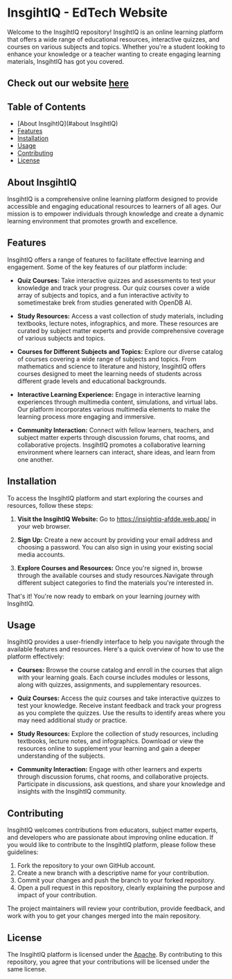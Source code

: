 # InsgihtIQ - EdTech Website

Welcome to the InsgihtIQ repository! InsgihtIQ is an online learning platform that offers a wide range of educational resources, interactive quizzes, and courses on various subjects and topics. Whether you're a student looking to enhance your knowledge or a teacher wanting to create engaging learning materials, InsgihtIQ has got you covered.

## Check out our website [here](https://insightiq-afdde.web.app/)
## Table of Contents

- [About InsgihtIQ](#about InsgihtIQ)
- [Features](#features)
- [Installation](#installation)
- [Usage](#usage)
- [Contributing](#contributing)
- [License](#license)

## About InsgihtIQ
 InsgihtIQ is a comprehensive online learning platform designed to provide accessible and engaging educational resources to learners of all ages. Our mission is to empower individuals through knowledge and create a dynamic learning environment that promotes growth and excellence.

## Features
 InsgihtIQ offers a range of features to facilitate effective learning and engagement. Some of the key features of our platform include:

- **Quiz Courses:** Take interactive quizzes and assessments to test your knowledge and track your progress. Our quiz courses cover a wide array of subjects and topics,  and a fun interactive activity to sometimestake brek from studies generated with OpenDB AI.

- **Study Resources:** Access a vast collection of study materials, including textbooks, lecture notes, infographics, and more. These resources are curated by subject matter experts and provide comprehensive coverage of various subjects and topics.

- **Courses for Different Subjects and Topics:** Explore our diverse catalog of courses covering a wide range of subjects and topics. From mathematics and science to literature and history, InsgihtIQ offers courses designed to meet the learning needs of students across different grade levels and educational backgrounds.

- **Interactive Learning Experience:** Engage in interactive learning experiences through multimedia content, simulations, and virtual labs. Our platform incorporates various multimedia elements to make the learning process more engaging and immersive.

- **Community Interaction:** Connect with fellow learners, teachers, and subject matter experts through discussion forums, chat rooms, and collaborative projects. InsgihtIQ promotes a collaborative learning environment where learners can interact, share ideas, and learn from one another.

## Installation

To access the InsgihtIQ platform and start exploring the courses and resources, follow these steps:

1. **Visit the InsgihtIQ Website:** Go to https://insightiq-afdde.web.app/ in your web browser.

2. **Sign Up:** Create a new account by providing your email address and choosing a password. You can also sign in using your existing social media accounts.

3. **Explore Courses and Resources:** Once you're signed in, browse through the available courses and study resources.Navigate through different subject categories to find the materials you're interested in.

That's it! You're now ready to embark on your learning journey with InsgihtIQ.

## Usage
 InsgihtIQ provides a user-friendly interface to help you navigate through the available features and resources. Here's a quick overview of how to use the platform effectively:

- **Courses:** Browse the course catalog and enroll in the courses that align with your learning goals. Each course includes modules or lessons, along with quizzes, assignments, and supplementary resources.

- **Quiz Courses:** Access the quiz courses and take interactive quizzes to test your knowledge. Receive instant feedback and track your progress as you complete the quizzes. Use the results to identify areas where you may need additional study or practice.

- **Study Resources:** Explore the collection of study resources, including textbooks, lecture notes, and infographics. Download or view the resources online to supplement your learning and gain a deeper understanding of the subjects.

- **Community Interaction:** Engage with other learners and experts through discussion forums, chat rooms, and collaborative projects. Participate in discussions, ask questions, and share your knowledge and insights with the InsgihtIQ community.

## Contributing
 InsgihtIQ welcomes contributions from educators, subject matter experts, and developers who are passionate about improving online education. If you would like to contribute to the InsgihtIQ platform, please follow these guidelines:

1. Fork the repository to your own GitHub account.
2. Create a new branch with a descriptive name for your contribution.
3. Commit your changes and push the branch to your forked repository.
4. Open a pull request in this repository, clearly explaining the purpose and impact of your contribution.

The project maintainers will review your contribution, provide feedback, and work with you to get your changes merged into the main repository.

## License

The InsgihtIQ platform is licensed under the [Apache](LICENSE). By contributing to this repository, you agree that your contributions will be licensed under the same license.

